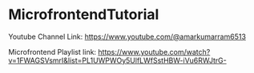 # MicrofrontendTutorial

Youtube Channel Link: https://www.youtube.com/@amarkumarram6513

Microfrontend Playlist link: https://www.youtube.com/watch?v=1FWAGSVsmrI&list=PL1UWPWOy5UlfLWfSstHBW-iVu6RWJtrG-
